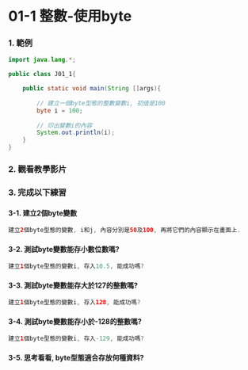 # 01-1 整數-使用byte

### 1. 範例
``` java
import java.lang.*;

public class J01_1{

    public static void main(String []args){
        
        // 建立一個byte型態的整數變數i, 初值是100
        byte i = 100;
        
        // 印出變數i的內容
        System.out.println(i);
    }
}
``` 

### 2. 觀看教學影片


### 3. 完成以下練習

#### 3-1. 建立2個byte變數
``` java
建立2個byte型態的變數, i和j, 內容分別是50及100, 再將它們的內容顯示在畫面上.
``` 

#### 3-2. 測試byte變數能存小數位數嗎?
``` java
建立1個byte型態的變數i, 存入10.5, 能成功嗎?
``` 

#### 3-3. 測試byte變數能存大於127的整數嗎?
``` java
建立1個byte型態的變數i, 存入128, 能成功嗎?
```

#### 3-4. 測試byte變數能存小於-128的整數嗎?
``` java
建立1個byte型態的變數i, 存入-129, 能成功嗎?
```

#### 3-5. 思考看看, byte型態適合存放何種資料?

